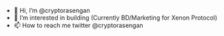- 👋 Hi, I’m @cryptorasengan
- 👀 I’m interested in building (Currently BD/Marketing for Xenon Protocol)
- 📫 How to reach me twitter @cryptorasengan

<!---
cryptorasengan/cryptorasengan is a ✨ special ✨ repository because its `README.md` (this file) appears on your GitHub profile.
You can click the Preview link to take a look at your changes.
--->

